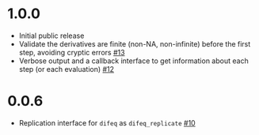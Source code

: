# 1.0.0

* Initial public release
* Validate the derivatives are finite (non-NA, non-infinite) before the first step, avoiding cryptic errors [#13](https://github.com/mrc-ide/dde/issues/13)
* Verbose output and a callback interface to get information about each step (or each evaluation) [#12](https://github.com/mrc-ide/dde/issues/12)

# 0.0.6

* Replication interface for `difeq` as `difeq_replicate` [#10](https://github.com/mrc-ide/dde/issues/10)
